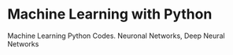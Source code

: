 # Machine Learning with Python
Machine Learning Python Codes.
Neuronal Networks, Deep Neural Networks
